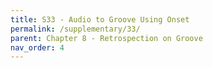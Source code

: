 ```yaml
---
title: S33 - Audio to Groove Using Onset
permalink: /supplementary/33/
parent: Chapter 8 - Retrospection on Groove
nav_order: 4
---
```


